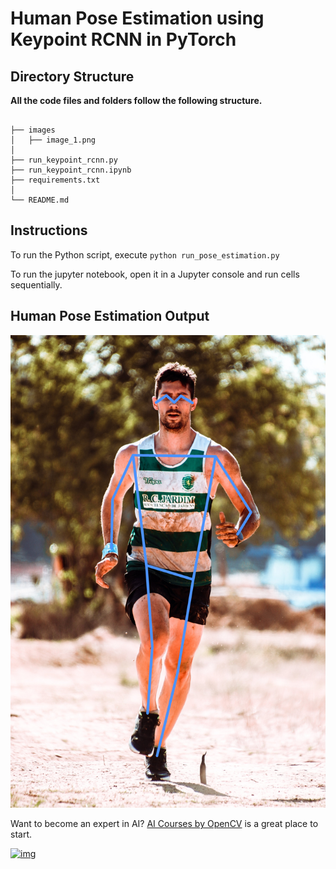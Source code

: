 
# Human Pose Estimation using Keypoint RCNN in PyTorch

## Directory Structure

**All the code files and folders follow the following structure.**

```

├── images
│   ├── image_1.png
│    
├── run_keypoint_rcnn.py
├── run_keypoint_rcnn.ipynb
├── requirements.txt
│       
└── README.md
```



## Instructions


To run the Python script, execute `python run_pose_estimation.py`

To run the jupyter notebook, open it in a Jupyter console and run cells sequentially.


## Human Pose Estimation Output

![](./output/skeleton-img.jpg)



Want to become an expert in AI? [AI Courses by OpenCV](https://opencv.org/courses/) is a great place to start.

[![img](https://learnopencv.com/wp-content/uploads/2023/01/AI-Courses-By-OpenCV-Github.png)](https://opencv.org/courses/)

